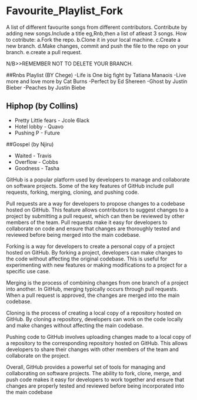 # Favourite_Playlist_Fork
A list of different favourite songs from different contributors.
Contribute by adding new songs.Include a title eg,Rnb,then a list of atleast 3 songs.
How to cotribute:
a.Fork the repo.
b.Clone it in your local machine.
c.Create a new branch.
d.Make changes, commit and push the file to the repo on your branch.
e.create a pull request.

N/B>>REMEMBER NOT TO DELETE YOUR BRANCH.


##Rnbs Playlist (BY Chege)
-Life is One big fight by Tatiana Manaois
-Live more and love more by Cat Burns
-Perfect by Ed Shereen
-Ghost by Justin Bieber
-Peaches by Justin Biebe


## Hiphop (by Collins)
- Pretty Little fears - Jcole 6lack
- Hotel lobby - Quavo
- Pushing P - Future

##Gospel  (by Njiru) 
- Waited - Travis
- Overflow - Cobbs
- Goodness - Tasha



GitHub is a popular platform used by developers to manage and collaborate on software projects. Some of the key features of GitHub include pull requests, forking, merging, cloning, and pushing code.

Pull requests are a way for developers to propose changes to a codebase hosted on GitHub. This feature allows contributors to suggest changes to a project by submitting a pull request, which can then be reviewed by other members of the team. Pull requests make it easy for developers to collaborate on code and ensure that changes are thoroughly tested and reviewed before being merged into the main codebase.

Forking is a way for developers to create a personal copy of a project hosted on GitHub. By forking a project, developers can make changes to the code without affecting the original codebase. This is useful for experimenting with new features or making modifications to a project for a specific use case.

Merging is the process of combining changes from one branch of a project into another. In GitHub, merging typically occurs through pull requests. When a pull request is approved, the changes are merged into the main codebase.

Cloning is the process of creating a local copy of a repository hosted on GitHub. By cloning a repository, developers can work on the code locally and make changes without affecting the main codebase.

Pushing code to GitHub involves uploading changes made to a local copy of a repository to the corresponding repository hosted on GitHub. This allows developers to share their changes with other members of the team and collaborate on the project.

Overall, GitHub provides a powerful set of tools for managing and collaborating on software projects. The ability to fork, clone, merge, and push code makes it easy for developers to work together and ensure that changes are properly tested and reviewed before being incorporated into the main codebase
